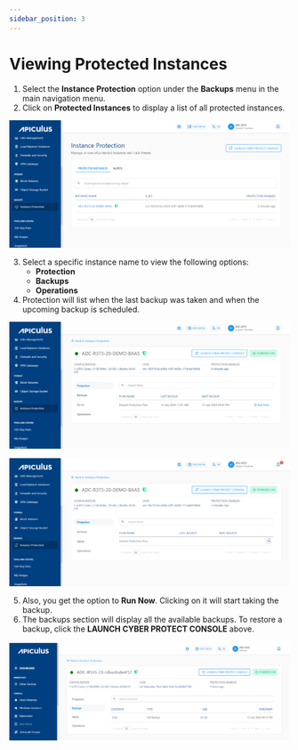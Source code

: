 ```yaml
---
sidebar_position: 3
---
```

# Viewing Protected Instances

1. Select the **Instance Protection** option under the **Backups** menu in the main navigation menu.
2. Click on **Protected Instances** to display a list of all protected instances.

![Viewing Protected Instances](img/ViewingProtectedInstances1.png)

3. Select a specific instance name to view the following options:
    - **Protection**
    - **Backups**
    - **Operations**
4. Protection will list when the last backup was taken and when the upcoming backup is scheduled.

![Viewing Protected Instances](img/ViewingProtectedInstances2.png)

![Viewing Protected Instances](img/ViewingProtectedInstances3.png)

5. Also, you get the option to **Run Now**. Clicking on it will start taking the backup.
6. The backups section will display all the available backups. To restore a backup, click the **LAUNCH CYBER PROTECT CONSOLE** above.

![Viewing Protected Instances](img/ViewingProtectedInstances4.png)